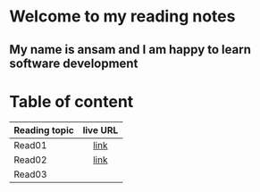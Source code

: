 # Welcome to my reading notes

## My name is ansam and I am happy to learn software development 

# Table of content 

| Reading topic       | live URL |
| :---        |    :----:   |       
| Read01   | [link](https://ansamlahham.github.io/reading-notes/read01)     | 
| Read02   | [link](https://ansamlahham.github.io/reading-notes/read02)      |
| Read03   |         |



